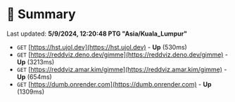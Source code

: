 # 📖 Summary
Last updated: **5/9/2024, 12:20:48 PTG "Asia/Kuala_Lumpur"**

- `GET` [https://hst.ujol.dev](https://hst.ujol.dev) - **Up** (530ms)
- `GET` [https://reddviz.deno.dev/gimme](https://reddviz.deno.dev/gimme) - **Up** (3213ms)
- `GET` [https://reddviz.amar.kim/gimme](https://reddviz.amar.kim/gimme) - **Up** (654ms)
- `GET` [https://dumb.onrender.com](https://dumb.onrender.com) - **Up** (1309ms)
